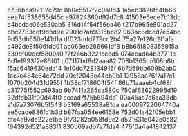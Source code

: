 c736bba92112c79c
8b0e5517f2c0a964
1a5eb3826fc4fb66
eea74f538655d45c
e97824360d92d7c8
41503e6ece7b13dc
e4bcdae06e530ab5
316d14f54f56ea46
f217b965e801ad27
bbc7733cef9dbd9e
2901d7a69315bc82
063ac8dced7e54bd
9d53db550e141d1a
df023ddd779cc2b4
75a27e126d2f1afa
c492de8f506fdd01
ac063eb286661df8
b8b65f803356915a
539df00eef5800a0
f7f2a6b3221cced5
074eead64b37711e
8d1e1993f2e86f01
c07117bd8d2aaa82
708b1365bf608b6b
f5ac6419630eda14
1e10dd728134916f
6b7d69bb609b2ab0
1ac7e484e64c72dd
70cf2043e44eb0b1
13958ae76f7a17c1
1070b204d31d955f
1b38cf718604f54f
86b71aaaeb4cf68f
c31775f552c693ab
9b7411a265ca580c
750af63622996d19
32dfdb31f00d44f0
ecaad7f75b694de1
00a45aa7c6aa38db
a1d7a73076b5f543
b5169a65538a81da
ea0009722064740a
ee5cade836fc1b3d
b87faa054ee6158e
752d01a42f05ebb1
dfc4a97de222e1be
9f73282a058fd9c2
d521631e042e0c82
f94392d521a883f1
830b69adb7a71da4
476f0a4a41842137
